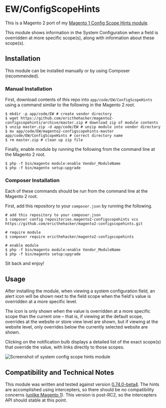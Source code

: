 # EW/ConfigScopeHints

This is a Magento 2 port of my [Magento 1 Config Scope Hints module](https://github.com/ericthehacker/magento-configscopehints).

This module shows information in the System Configuration when a field is overridden at more specific scope(s), along with information about these scope(s).

## Installation

This module can be installed manually or by using Composer (recommended).

### Manual Installation

First, download contents of this repo into `app/code/EW/ConfigScopeHints` using a command similar to the following in the Magento 2 root.
```
$ mkdir -p app/code/EW # create vendor directory
$ wget https://github.com/ericthehacker/magento2-configscopehints/archive/master.zip # download zip of module contents
$ unzip master.zip -d app/code/EW # unzip module into vendor directory
$ mv app/code/EW/magento2-configscopehints-master app/code/EW/ConfigScopeHints # correct directory name
$ rm master.zip # clean up zip file
```

Finally, enable module by running the following from the command line at the Magento 2 root.
```
$ php -f bin/magento module:enable Vendor_ModuleName 
$ php -f bin/magento setup:upgrade
```

### Composer Installation

Each of these commands should be run from the command line at the Magento 2 root.

First, add this repository to your `composer.json` by running the following.
```
# add this repository to your composer.json
$ composer config repositories.magento2-configscopehints vcs https://github.com/ericthehacker/magento2-configscopehints.git

# require module
$ composer require ericthehacker/magento2-configscopehints

# enable module
$ php -f bin/magento module:enable Vendor_ModuleName 
$ php -f bin/magento setup:upgrade
```

Sit back and enjoy!

## Usage

After installing the module, when viewing a system configuration field, an alert icon will be shown next to the field scope when the field's value is overridden at a more specific level.

The icon is only shown when the value is overridden at a more specific scope than the current one – that is, if viewing at the default scope, overrides at the website or store view level are shown, but if viewing at the website level, only overrides below the currently selected website are shown.

Clicking on the notification bulb displays a detailed list of the exact scope(s) that override the value, with links directly to those scopes.

![Screenshot of system config scope hints module](https://ericwie.se/assets/img/work/magento2-configscopehints.png?v=1)

## Compatibility and Technical Notes

This module was written and tested against version [0.74.0-beta4](https://github.com/magento/magento2/releases/tag/0.74.0-beta4). The hints are accomplished using intercepters, so there should be no compatibility concerns ([unlike Magento 1](https://github.com/ericthehacker/magento-configscopehints#rewrites)). This version is post-RC2, so the intercepters API should stable at this point.
